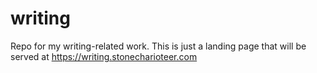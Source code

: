 # writing
Repo for my writing-related work. This is just a landing page that will be served at https://writing.stonecharioteer.com
